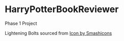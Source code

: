 # HarryPotterBookReviewer
Phase 1 Project

Lightening Bolts sourced from <a href="https://www.freepik.com/icon/flash_252590#fromView=resource_detail&position=8">Icon by Smashicons</a>